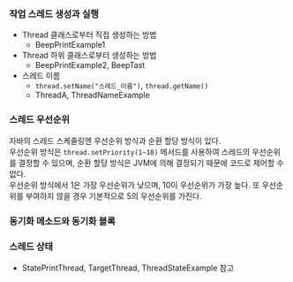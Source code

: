 
### 작업 스레드 생성과 실행
- Thread 클래스로부터 직접 생성하는 방법
    - BeepPrintExample1
- Thread 하위 클래스로부터 생성하는 방법
    - BeepPrintExample2, BeepTast
- 스레드 이름
    - `thread.setName("스레드_이름")`, `thread.getName()`
    - ThreadA, ThreadNameExample 
    
### 스레드 우선순위
자바의 스레드 스케줄링엔 우선순위 방식과 순환 할당 방식이 있다.  
우선순위 방식은 `thread.setPriority(1~10)` 메서드를 사용하여 스레드의 우선순위를 결정할 수 있으며, 순환 할당 방식은 JVM에 의해 결정되기 때문에 코드로 제어할 수 없다.  
우선순위 방식에서 1은 가장 우선순위가 낮으며, 10이 우선순위가 가장 높다. 또 우선순위를 부여하지 않을 경우 기본적으로 5의 우선순위를 가진다.

### 동기화 메소드와 동기화 블록

### 스레드 상태
- StatePrintThread, TargetThread, ThreadStateExample 참고